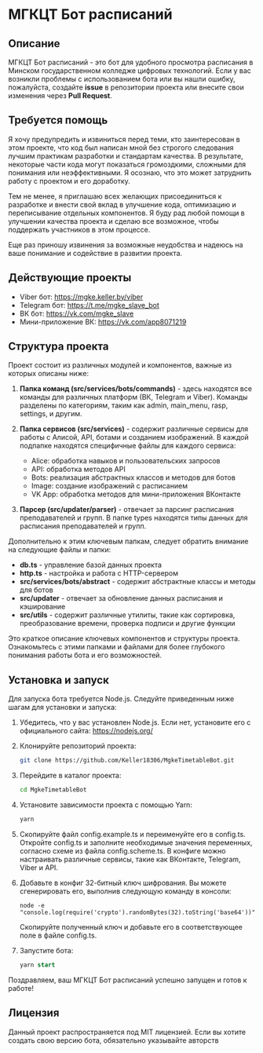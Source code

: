# МГКЦТ Бот расписаний


## Описание
МГКЦТ Бот расписаний - это бот для удобного просмотра расписания в Минском государственном колледже цифровых технологий. Если у вас возникли проблемы с использованием бота или вы нашли ошибку, пожалуйста, создайте **issue** в репозитории проекта или внесите свои изменения через **Pull Request**.


## Требуется помощь
Я хочу предупредить и извиниться перед теми, кто заинтересован в этом проекте, что код был написан мной без строгого следования лучшим практикам разработки и стандартам качества. В результате, некоторые части кода могут показаться громоздкими, сложными для понимания или неэффективными. Я осознаю, что это может затруднить работу с проектом и его доработку.

Тем не менее, я приглашаю всех желающих присоединиться к разработке и внести свой вклад в улучшение кода, оптимизацию и переписывание отдельных компонентов. Я буду рад любой помощи в улучшении качества проекта и сделаю все возможное, чтобы поддержать участников в этом процессе.

Еще раз приношу извинения за возможные неудобства и надеюсь на ваше понимание и содействие в развитии проекта.


## Действующие проекты

- Viber бот: https://mgke.keller.by/viber
- Telegram бот: https://t.me/mgke_slave_bot
- ВК бот: https://vk.com/mgke_slave
- Мини-приложение ВК: https://vk.com/app8071219


## Структура проекта
Проект состоит из различных модулей и компонентов, важные из которых описаны ниже:

1. **Папка команд (src/services/bots/commands)** - здесь находятся все команды для различных платформ (ВК, Telegram и Viber). Команды разделены по категориям, таким как admin, main_menu, rasp, settings, и другим.

2. **Папка сервисов (src/services)** - содержит различные сервисы для работы с Алисой, API, ботами и созданием изображений. В каждой подпапке находятся специфичные файлы для каждого сервиса:
    - Alice: обработка навыков и пользовательских запросов
    - API: обработка методов API
    - Bots: реализация абстрактных классов и методов для ботов
    - Image: создание изображений с расписанием
    - VK App: обработка методов для мини-приложения ВКонтакте

3. **Парсер (src/updater/parser)** - отвечает за парсинг расписания преподавателей и групп. В папке types находятся типы данных для расписания преподавателей и групп.

Дополнительно к этим ключевым папкам, следует обратить внимание на следующие файлы и папки:

- **db.ts** - управление базой данных проекта
- **http.ts** - настройка и работа с HTTP-сервером
- **src/services/bots/abstract** - содержит абстрактные классы и методы для ботов
- **src/updater** - отвечает за обновление данных расписания и кэширование
- **src/utils** - содержит различные утилиты, такие как сортировка, преобразование времени, проверка подписи и другие функции

Это краткое описание ключевых компонентов и структуры проекта. Ознакомьтесь с этими папками и файлами для более глубокого понимания работы бота и его возможностей.


## Установка и запуск

Для запуска бота требуется Node.js. Следуйте приведенным ниже шагам для установки и запуска:

1. Убедитесь, что у вас установлен Node.js. Если нет, установите его с официального сайта: https://nodejs.org/

2. Клонируйте репозиторий проекта:
    ```bash
    git clone https://github.com/Keller18306/MgkeTimetableBot.git
    ```

3. Перейдите в каталог проекта:
    ```bash
    cd MgkeTimetableBot
    ```

4. Установите зависимости проекта с помощью Yarn:
    ```bash
    yarn
    ```

5. Скопируйте файл config.example.ts и переименуйте его в config.ts. Откройте config.ts и заполните необходимые значения переменных, согласно схеме из файла config.scheme.ts. В конфиге можно настраивать различные сервисы, такие как ВКонтакте, Telegram, Viber и API.

6. Добавьте в конфиг 32-битный ключ шифрования. Вы можете сгенерировать его, выполнив следующую команду в консоли:
    ```less
    node -e "console.log(require('crypto').randomBytes(32).toString('base64'))"
    ```
    Скопируйте полученный ключ и добавьте его в соответствующее поле в файле config.ts.

7. Запустите бота:
    ```sql
    yarn start
    ```

Поздравляем, ваш МГКЦТ Бот расписаний успешно запущен и готов к работе!


## Лицензия

Данный проект распространяется под MIT лицензией. Если вы хотите создать свою версию бота, обязательно указывайте авторств